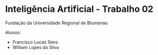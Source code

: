 # Inteligência Artificial - Trabalho 02

Fundação da Universidade Regional de Blumenau

Alunos: 
* Francisco Lucas Sens
* William Lopes da Silva
